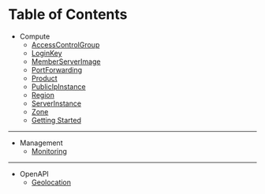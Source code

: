 # Table of Contents

* Compute
  * [AccessControlGroup](./compute/accesscontrolgroup/accesscontrolgroup-01.md)
  * [LoginKey](./compute/loginkey/loginkey-01.md)
  * [MemberServerImage](./compute/memberserverimage/memberserverimage-01.md)
  * [PortForwarding](./compute/portforwarding/port-01.md)
  * [Product](./compute/product/product-01.md)
  * [PublicIpInstance](./compute/publicipinstance/publicipinstance-01.md)
  * [Region](./compute/region/region-01.md)
  * [ServerInstance](./compute/serverinstance/serverinstance-01.md)
  * [Zone](./compute/zone/zone-01.md)
  * [Getting Started](./compute/getting-started-compute/getting-compute-01.md)
---
* Management
  * [Monitoring](./management/monitoring-01.md)
---  
* OpenAPI
  * [Geolocation](./openapi/geolocation/geo-01.md)